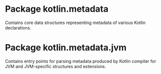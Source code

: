 # Package kotlin.metadata

Contains core data structures representing metadata of various Kotlin declarations.

# Package kotlin.metadata.jvm

Contains entry points for parsing metadata produced by Kotlin compiler for JVM and JVM-specific structures and extensions.
